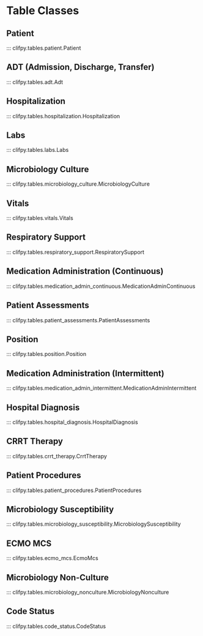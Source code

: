# Table Classes

<a id="patient"></a>
## Patient

::: clifpy.tables.patient.Patient

<a id="adt"></a>
## ADT (Admission, Discharge, Transfer)

::: clifpy.tables.adt.Adt

<a id="hospitalization"></a>
## Hospitalization

::: clifpy.tables.hospitalization.Hospitalization

<a id="labs"></a>
## Labs

::: clifpy.tables.labs.Labs

<a id="microbiology-culture"></a>
## Microbiology Culture

::: clifpy.tables.microbiology_culture.MicrobiologyCulture

<a id="vitals"></a>
## Vitals

::: clifpy.tables.vitals.Vitals

<a id="respiratory-support"></a>
## Respiratory Support

::: clifpy.tables.respiratory_support.RespiratorySupport

<a id="medication-admin-continuous"></a>
## Medication Administration (Continuous)

::: clifpy.tables.medication_admin_continuous.MedicationAdminContinuous

<a id="patient-assessments"></a>
## Patient Assessments

::: clifpy.tables.patient_assessments.PatientAssessments

<a id="position"></a>
## Position

::: clifpy.tables.position.Position

<a id="medication-admin-intermittent"></a>
## Medication Administration (Intermittent)

::: clifpy.tables.medication_admin_intermittent.MedicationAdminIntermittent

<a id="hospital-diagnosis"></a>
## Hospital Diagnosis

::: clifpy.tables.hospital_diagnosis.HospitalDiagnosis

<a id="crrt-therapy"></a>
## CRRT Therapy

::: clifpy.tables.crrt_therapy.CrrtTherapy

<a id="patient-procedures"></a>
## Patient Procedures

::: clifpy.tables.patient_procedures.PatientProcedures

<a id="microbiology-susceptibility"></a>
## Microbiology Susceptibility

::: clifpy.tables.microbiology_susceptibility.MicrobiologySusceptibility

<a id="ecmo-mcs"></a>
## ECMO MCS

::: clifpy.tables.ecmo_mcs.EcmoMcs

<a id="microbiology-nonculture"></a>
## Microbiology Non-Culture

::: clifpy.tables.microbiology_nonculture.MicrobiologyNonculture

<a id="code-status"></a>
## Code Status

::: clifpy.tables.code_status.CodeStatus
